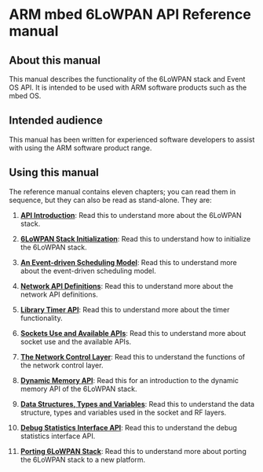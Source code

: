 # ARM mbed 6LoWPAN API Reference manual

## About this manual

This manual describes the functionality of the 6LoWPAN stack and Event OS API. It is intended to be used with ARM software products such as the mbed OS.

## Intended audience

This manual has been written for experienced software developers to assist with using the ARM software product range.

## Using this manual

The reference manual contains eleven chapters; you can read them in sequence, but they can also be read as stand-alone. They are:

1. [**API Introduction**](06_API_introduction.md): Read this to understand more about the 6LoWPAN stack.

2. [**6LoWPAN Stack Initialization**](07_API_initialize.md): Read this to understand how to initialize the 6LoWPAN stack.

3. [**An Event-driven Scheduling Model**](08_API_events.md): Read this to understand more about the event-driven scheduling model.

4. [**Network API Definitions**](09_API_network_def.md): Read this to understand more about the network API definitions.

5. [**Library Timer API**](10_API_timer.md): Read this to understand more about the timer functionality.

6. [**Sockets Use and Available APIs**](11_API_sockets.md): Read this to understand more about socket use and the available APIs.

7. [**The Network Control Layer**](12_API_network.md): Read this to understand the functions of the network control layer.

8. [**Dynamic Memory API**](13_API_memory.md): Read this for an introduction to the dynamic memory API of the 6LoWPAN stack.

9. [**Data Structures, Types and Variables**](14_API_data.md): Read this to understand the data structure, types and variables used in the socket and RF layers.

10. [**Debug Statistics Interface API**](15_API_debug.md): Read this to understand the debug statistics interface API.

11. [**Porting 6LoWPAN Stack**](16_API_porting.md): Read this to understand more about porting the 6LoWPAN stack to a new platform.


